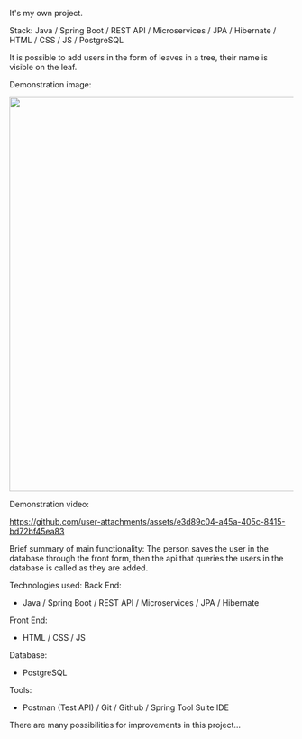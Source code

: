 It's my own project.

Stack: Java / Spring Boot / REST API / Microservices / JPA / Hibernate / HTML / CSS / JS / PostgreSQL

It is possible to add users in the form of leaves in a tree, their name is visible on the leaf.

Demonstration image:

<img src="https://github.com/user-attachments/assets/f23c61a9-727c-464a-811b-53a7326908ea" width="700px">

Demonstration video:

https://github.com/user-attachments/assets/e3d89c04-a45a-405c-8415-bd72bf45ea83

Brief summary of main functionality: The person saves the user in the database through the front form, then the api that queries the users in the database is called as they are added.

Technologies used:
Back End:
* Java / Spring Boot / REST API / Microservices / JPA / Hibernate

Front End:
* HTML / CSS / JS

Database:
* PostgreSQL

Tools:
* Postman (Test API) / Git / Github / Spring Tool Suite IDE

There are many possibilities for improvements in this project...
